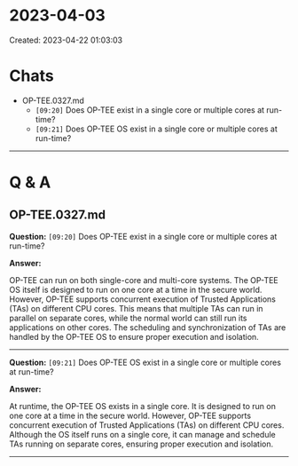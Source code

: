 # 2023-04-03
Created: 2023-04-22 01:03:03
# Chats
* OP-TEE.0327.md
    * `[09:20]` Does OP-TEE exist in a single core or multiple cores at run-time?
    * `[09:21]` Does OP-TEE OS exist in a single core or multiple cores at run-time?

---

# Q & A
## OP-TEE.0327.md
**Question:** `[09:20]` Does OP-TEE exist in a single core or multiple cores at run-time?

**Answer:**

OP-TEE can run on both single-core and multi-core systems. The OP-TEE OS itself is designed to run on one core at a time in the secure world. However, OP-TEE supports concurrent execution of Trusted Applications (TAs) on different CPU cores. This means that multiple TAs can run in parallel on separate cores, while the normal world can still run its applications on other cores. The scheduling and synchronization of TAs are handled by the OP-TEE OS to ensure proper execution and isolation.

---

**Question:** `[09:21]` Does OP-TEE OS exist in a single core or multiple cores at run-time?

**Answer:**

At runtime, the OP-TEE OS exists in a single core. It is designed to run on one core at a time in the secure world. However, OP-TEE supports concurrent execution of Trusted Applications (TAs) on different CPU cores. Although the OS itself runs on a single core, it can manage and schedule TAs running on separate cores, ensuring proper execution and isolation.

---


